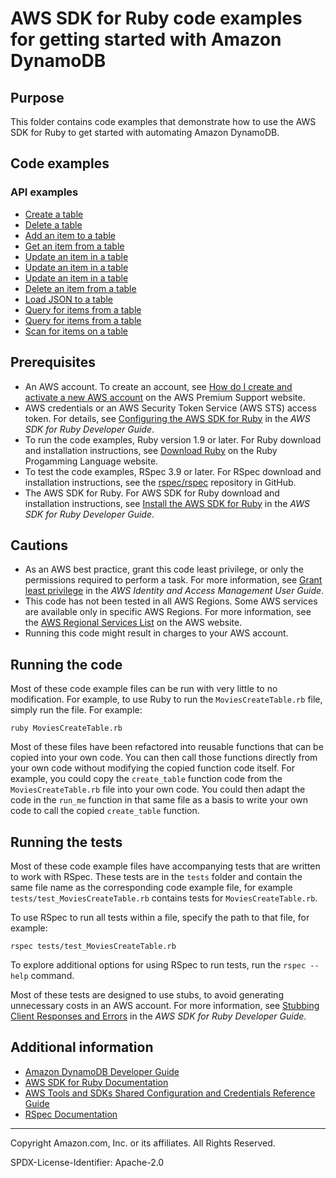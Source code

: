 # AWS SDK for Ruby code examples for getting started with Amazon DynamoDB

## Purpose

This folder contains code examples that demonstrate how to use the AWS SDK for Ruby to get 
started with automating Amazon DynamoDB.

## Code examples

### API examples
- [Create a table](./MoviesCreateTable.rb)
- [Delete a table](./MoviesDeleteTable.rb)
- [Add an item to a table](./MoviesItemOps01.rb)
- [Get an item from a table](./MoviesItemOps02.rb)
- [Update an item in a table](./MoviesItemOps03.rb)
- [Update an item in a table](./MoviesItemOps04.rb)
- [Update an item in a table](./MoviesItemOps05.rb)
- [Delete an item from a table](./MoviesItemOps06.rb)
- [Load JSON to a table](./MoviesLoadData.rb)
- [Query for items from a table](./MoviesQuery01.rb)
- [Query for items from a table](./MoviesQuery02.rb)
- [Scan for items on a table](./MoviesScan.rb)



## Prerequisites

- An AWS account. To create an account, see [How do I create and activate a new AWS account](https://aws.amazon.com/premiumsupport/knowledge-center/create-and-activate-aws-account/) on the AWS Premium Support website.
- AWS credentials or an AWS Security Token Service (AWS STS) access token. For details, see 
  [Configuring the AWS SDK for Ruby](https://docs.aws.amazon.com/sdk-for-ruby/v3/developer-guide/setup-config.html) in the 
  *AWS SDK for Ruby Developer Guide*.
- To run the code examples, Ruby version 1.9 or later. For Ruby download and installation instructions, see 
  [Download Ruby](https://www.ruby-lang.org/en/downloads/) on the Ruby Progamming Language website.
- To test the code examples, RSpec 3.9 or later. For RSpec download and installation instructions, see the [rspec/rspec](https://github.com/rspec/rspec) repository in GitHub.
- The AWS SDK for Ruby. For AWS SDK for Ruby download and installation instructions, see 
  [Install the AWS SDK for Ruby](https://docs.aws.amazon.com/sdk-for-ruby/v3/developer-guide/setup-install.html) in the 
  *AWS SDK for Ruby Developer Guide*.

## Cautions

- As an AWS best practice, grant this code least privilege, or only the 
  permissions required to perform a task. For more information, see 
  [Grant least privilege](https://docs.aws.amazon.com/IAM/latest/UserGuide/best-practices.html#grant-least-privilege) 
  in the *AWS Identity and Access Management User Guide*.
- This code has not been tested in all AWS Regions. Some AWS services are 
  available only in specific AWS Regions. For more information, see the 
  [AWS Regional Services List](https://aws.amazon.com/about-aws/global-infrastructure/regional-product-services/)
  on the AWS website.
- Running this code might result in charges to your AWS account.

## Running the code

Most of these code example files can be run with very little to no modification. For example, to use Ruby to run the `MoviesCreateTable.rb` file, simply run the file. For example:

```
ruby MoviesCreateTable.rb
```

Most of these files have been refactored into reusable functions that can be copied into your own code. You can then call those functions directly from your own code without modifying the copied function code itself. For example, you could copy the `create_table` function code from the `MoviesCreateTable.rb` file into your own code. You could then adapt the code in the `run_me` function in that same file as a basis to write your own code to call the copied `create_table` function.

## Running the tests

Most of these code example files have accompanying tests that are written to work with RSpec. These tests are in the `tests` folder and contain the same file name as the corresponding code example file, for example `tests/test_MoviesCreateTable.rb` contains tests for `MoviesCreateTable.rb`.

To use RSpec to run all tests within a file, specify the path to that file, for example:

```
rspec tests/test_MoviesCreateTable.rb
```

To explore additional options for using RSpec to run tests, run the `rspec --help` command. 

Most of these tests are designed to use stubs, to avoid generating unnecessary costs in an AWS account. For more information, see [Stubbing Client Responses and Errors](https://docs.aws.amazon.com/sdk-for-ruby/v3/developer-guide/stubbing.html) in the *AWS SDK for Ruby Developer Guide*.


## Additional information

- [Amazon DynamoDB Developer Guide](https://docs.aws.amazon.com/amazondynamodb/latest/developerguide)
- [AWS SDK for Ruby Documentation](https://docs.aws.amazon.com/sdk-for-ruby)
- [AWS Tools and SDKs Shared Configuration and Credentials Reference Guide](https://docs.aws.amazon.com/credref/latest/refdocs)
- [RSpec Documentation](https://rspec.info/documentation)

---
Copyright Amazon.com, Inc. or its affiliates. All Rights Reserved.

SPDX-License-Identifier: Apache-2.0
